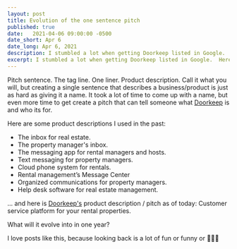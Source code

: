 ```yaml
---
layout: post
title: Evolution of the one sentence pitch
published: true
date:   2021-04-06 09:00:00 -0500
date_short: Apr 6
date_long: Apr 6, 2021
description: I stumbled a lot when getting Doorkeep listed in Google.  Here is how I fixed it.
excerpt: I stumbled a lot when getting Doorkeep listed in Google.  Here is how I fixed it.
---
```


Pitch sentence. The tag line. One liner.  Product description.  Call it what you will, but creating a single sentence that describes a business/product is just as hard as giving it a name.  It took a lot of time to come up with a name, but even more time to get create a pitch that can tell someone what [Doorkeep](https://doorkeep.co) is and who its for.

Here are some product descriptions I used in the past:

* The inbox for real estate.
* The property manager's inbox.
* The messaging app for rental managers and hosts.
* Text messaging for property managers.
* Cloud phone system for rentals.
* Rental management’s Message Center
* Organized communications for property managers.
* Help desk software for real estate management.

... and here is [Doorkeep's](https://doorkeep.co) product description / pitch as of today:  Customer service platform for your rental properties.

What will it evolve into in one year?

I love posts like this, because looking back is a lot of fun or funny or 🤦🏻‍♂️